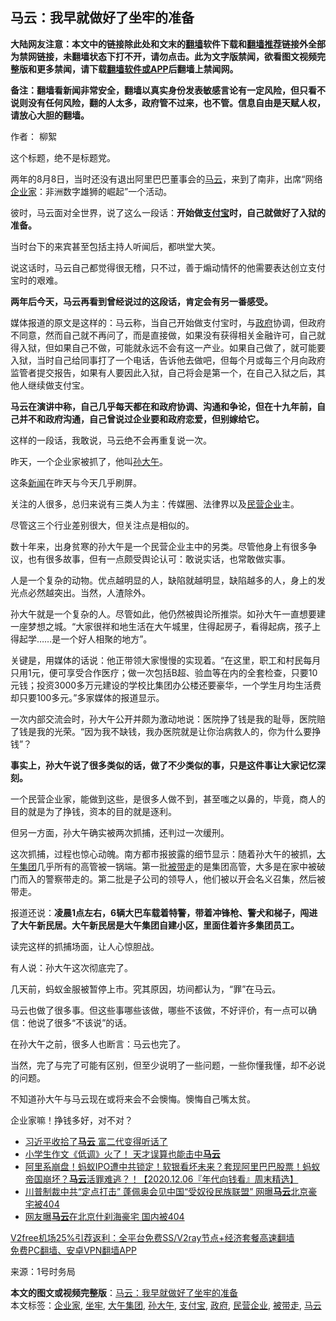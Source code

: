  <h2>马云：我早就做好了坐牢的准备</h2> <p class="notice"><b>大陆网友注意：本文中的链接除此处和文末的<a href="https://github.com/bannedbook/fanqiang" >翻墙</a>软件下载和<a href="https://github.com/killgcd/justmysocks/blob/master/README.md">翻墙推荐</a>链接外全部为禁网链接，未翻墙状态下打不开，请勿点击。此为文字版禁闻，欲看图文视频完整版和更多禁闻，请下载<a href="https://github.com/bannedbook/fanqiang">翻墙软件或APP</a>后翻墙上禁闻网。</p><p>备注：翻墙看新闻非常安全，翻墙以真实身份发表敏感言论有一定风险，但只看不说则没有任何风险，翻的人太多，政府管不过来，也不管。信息自由是天赋人权，请放心大胆的翻墙。</b></p>  <div class="entry"> <p>作者： 柳絮</p> <p id="conimg">这个标题，绝不是标题党。</p> <p>两年的8月8日，当时还没有退出阿里巴巴董事会的<a href="https://www.bannedbook.org/bnews/tag/%e9%a9%ac%e4%ba%91/" class="st_tag internal_tag" rel="tag" title="标签 马云 下的日志">马云</a>，来到了南非，出席“网络<a href="https://www.bannedbook.org/bnews/tag/%e4%bc%81%e4%b8%9a%e5%ae%b6/" class="st_tag internal_tag" rel="tag" title="标签 企业家 下的日志">企业家</a>：非洲数字雄狮的崛起”一个活动。</p> <p>彼时，马云面对全世界，说了这么一段话：<strong>开始做<a href="https://www.bannedbook.org/bnews/tag/%e6%94%af%e4%bb%98%e5%ae%9d/" class="st_tag internal_tag" rel="tag" title="标签 支付宝 下的日志">支付宝</a>时，自己就做好了入狱的准备。</strong></p> <p>当时台下的来宾甚至包括主持人听闻后，都哄堂大笑。</p> <p>说这话时，马云自己都觉得很无稽，只不过，善于煽动情怀的他需要表达创立支付宝时的艰难。</p> <p><strong>两年后今天，马云再看到曾经说过的这段话，肯定会有另一番感受。</strong></p> <p>媒体报道的原文是这样的：马云称，当自己开始做支付宝时，与<a href="https://www.bannedbook.org/bnews/tag/%e6%94%bf%e5%ba%9c/" class="st_tag internal_tag" rel="tag" title="标签 政府 下的日志">政府</a>协调，但政府不同意，然而自己就不再问了，而是直接做，如果没有获得相关金融许可，自己就得入狱，但如果自己不做，可能就永远不会有这一产业。如果自己做了，就可能要入狱，当时自己给同事打了一个电话，告诉他去做吧，但每个月或每三个月向政府监管者提交报告，如果有人要因此入狱，自己将会是第一个，在自己入狱之后，其他人继续做支付宝。</p>  <p><strong>马云在演讲中称，自己几乎每天都在和政府协调、沟通和争论，但在十九年前，自己并不和政府沟通，自己曾说过企业要和政府恋爱，但别嫁给它。</strong></p> <p>这样的一段话，我敢说，马云绝不会再重复说一次。</p> <p>昨天，一个企业家被抓了，他叫<a href="https://www.bannedbook.org/bnews/tag/%e5%ad%99%e5%a4%a7%e5%8d%88/" class="st_tag internal_tag" rel="tag" title="标签 孙大午 下的日志">孙大午</a>。</p> <p>这条<span class='wp_keywordlink_affiliate'><a href="https://www.bannedbook.org/" title="新闻">新闻</a></span>在昨天与今天几乎刷屏。</p> <p>关注的人很多，总归来说有三类人为主：传媒圈、法律界以及<a href="https://www.bannedbook.org/bnews/tag/%E6%B0%91%E8%90%A5%E4%BC%81%E4%B8%9A/" class="st_tag internal_tag" rel="tag" title="标签 民营企业 下的日志">民营企业</a>主。</p> <p>尽管这三个行业差别很大，但关注点是相似的。</p> <p>数十年来，出身贫寒的孙大午是一个民营企业主中的另类。尽管他身上有很多争议，也有很多故事，但有一点颇受舆论认可：敢说实话，也常敢做实事。</p> <p>人是一个复杂的动物。优点越明显的人，缺陷就越明显，缺陷越多的人，身上的发光点必然越突出。当然，人渣除外。</p>  <p>孙大午就是一个复杂的人。尽管如此，他仍然被舆论所推崇。如孙大午一直想要建一座梦想之城。“大家很祥和地生活在大午城里，住得起房子，看得起病，孩子上得起学……是一个好人相聚的地方”。</p> <p>关键是，用媒体的话说：他正带领大家慢慢的实现着。“在这里，职工和村民每月只用1元，便可享受合作医疗；做一次包括B超、验血等在内的全套检查，只要10元钱；投资3000多万元建设的学校比集团办公楼还要豪华，一个学生月均生活费却只要100多元。”多家媒体的报道显示。</p> <p>一次内部交流会时，孙大午公开并颇为激动地说：医院挣了钱是我的耻辱，医院赔了钱是我的光荣。“因为我不缺钱，我办医院就是让你治病救人的，你为什么要挣钱”？</p> <p><strong>事实上，孙大午说了很多类似的话，做了不少类似的事，只是这件事让大家记忆深刻。</strong></p> <p>一个民营企业家，能做到这些，是很多人做不到，甚至嗤之以鼻的，毕竟，商人的目的就是为了挣钱，资本的目的就是逐利。</p> <p>但另一方面，孙大午确实被两次抓捕，还判过一次缓刑。</p> <p>这次抓捕，过程也惊心动魄。南方都市报披露的细节显示：随着孙大午的被抓，<a href="https://www.bannedbook.org/bnews/tag/%e5%a4%a7%e5%8d%88%e9%9b%86%e5%9b%a2/" class="st_tag internal_tag" rel="tag" title="标签 大午集团 下的日志">大午集团</a>几乎所有的高管被一锅端。第一批<a href="https://www.bannedbook.org/bnews/tag/%E8%A2%AB%E5%B8%A6%E8%B5%B0/" class="st_tag internal_tag" rel="tag" title="标签 被带走 下的日志">被带走</a>的是集团高管，大多是在家中被破门而入的警察带走的。第二批是子公司的领导人，他们被以开会名义召集，然后被带走。</p> <p>报道还说：<strong>凌晨</strong><strong>1</strong><strong>点左右，</strong><strong>6</strong><strong>辆大巴车载着特警，带着冲锋枪、警犬和梯子，闯进了大午新民居。大午新民居是大午集团自建小区，里面住着许多集团员工。</strong></p>  <p>读完这样的抓捕场面，让人心惊胆战。</p> <p>有人说：孙大午这次彻底完了。</p> <p>几天前，蚂蚁金服被暂停上市。究其原因，坊间都认为，“罪”在马云。</p> <p>马云也做了很多事。但这些事哪些该做，哪些不该做，不好评价，有一点可以确信：他说了很多“不该说”的话。</p> <p>在孙大午之前，很多人也断言：马云也完了。</p> <p>当然，完了与完了可能有区别，但至少说明了一些问题，一些你懂我懂，却不必说的问题。</p> <p>不知道孙大午与马云现在或将来会不会懊悔。懊悔自己嘴太贫。</p> <p>企业家嘛！挣钱多好，对不对？</p>  <ul class='op-related-articles' title='相关阅读'> <li><a href='https://www.bannedbook.org/bnews/cnnews/20201212/1446463.html' target='_blank'>习近平收拾了<b>马云</b> 富二代变得听话了</a></li> <li><a href='https://www.bannedbook.org/bnews/comments/20201212/1446364.html' target='_blank'>小学生作文《低调》火了！ 天才误算也能击中<b>马云</b></a></li> <li><a href='https://www.bannedbook.org/bnews/taiwannews/20201206/1443009.html' target='_blank'>阿里系崩盘！蚂蚁IPO遭中共锁定！软银看坏未来？套现阿里巴巴股票！蚂蚁帝国崩坏？<b>马云</b>活罪难逃？！【2020.12.06『年代向钱看』周末精选】</a></li> <li><a href='https://www.bannedbook.org/bnews/topimagenews/20201206/1442817.html' target='_blank'>川普制裁中共“定点打击” 蓬佩奥会见中国“受奴役民族联盟” 网曝<b>马云</b>北京豪宅被404</a></li> <li><a href='https://www.bannedbook.org/bnews/cbnews/20201205/1442436.html' target='_blank'>网友曝<b>马云</b>在北京什刹海豪宅 国内被404</a></li> </ul> <p class="texttj"> <a href="https://www.bannedbook.org/forum23/topic22702.html" target="_blank">V2free机场25%引荐返利：全平台免费SS/V2ray节点+经济套餐高速翻墙</a><br/> <a href="https://github.com/bannedbook/fanqiang/wiki/%E7%A6%81%E9%97%BB%E7%BD%91%E5%AE%89%E5%8D%93%E7%BF%BB%E5%A2%99%E6%96%B0%E9%97%BBAPP" target="_blank">免费PC翻墙、安卓VPN翻墙APP</a></p><p> 来源：1号时务局 </p><a name='sharetosocial'></a>       <div><b>本文的图文或视频完整版</b>：<a href='https://www.bannedbook.org/bnews/comments/20201213/1446803.html'>马云：我早就做好了坐牢的准备</a></div>  </div><!--END ENTRY--> <div class="postfooter"> <div>本文标签：<a href="https://www.bannedbook.org/bnews/tag/%e4%bc%81%e4%b8%9a%e5%ae%b6/" rel="tag">企业家</a>, <a href="https://www.bannedbook.org/bnews/tag/%E5%9D%90%E7%89%A2/" rel="tag">坐牢</a>, <a href="https://www.bannedbook.org/bnews/tag/%e5%a4%a7%e5%8d%88%e9%9b%86%e5%9b%a2/" rel="tag">大午集团</a>, <a href="https://www.bannedbook.org/bnews/tag/%e5%ad%99%e5%a4%a7%e5%8d%88/" rel="tag">孙大午</a>, <a href="https://www.bannedbook.org/bnews/tag/%e6%94%af%e4%bb%98%e5%ae%9d/" rel="tag">支付宝</a>, <a href="https://www.bannedbook.org/bnews/tag/%e6%94%bf%e5%ba%9c/" rel="tag">政府</a>, <a href="https://www.bannedbook.org/bnews/tag/%E6%B0%91%E8%90%A5%E4%BC%81%E4%B8%9A/" rel="tag">民营企业</a>, <a href="https://www.bannedbook.org/bnews/tag/%E8%A2%AB%E5%B8%A6%E8%B5%B0/" rel="tag">被带走</a>, <a href="https://www.bannedbook.org/bnews/tag/%e9%a9%ac%e4%ba%91/" rel="tag">马云</a></div>  </div><!--END POSTFOOTER--> 